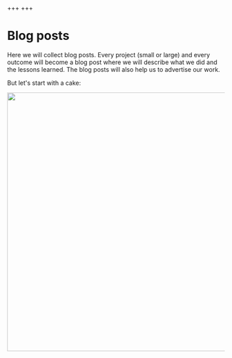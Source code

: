 +++
+++

# Blog posts

Here we will collect blog posts.  Every project (small or large) and every
outcome will become a blog post where we will describe what we did and the
lessons learned.  The blog posts will also help us to advertise our work.

But let's start with a cake:

<img src="/cake.jpg" width="600px"/>
